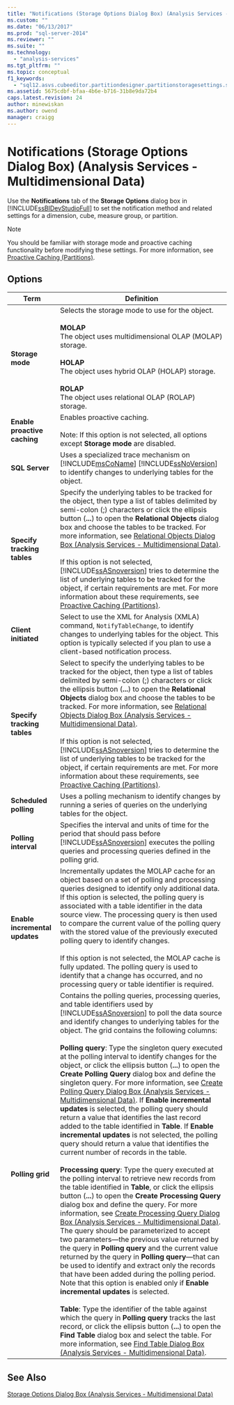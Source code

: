 ```yaml
---
title: "Notifications (Storage Options Dialog Box) (Analysis Services - Multidimensional Data) | Microsoft Docs"
ms.custom: ""
ms.date: "06/13/2017"
ms.prod: "sql-server-2014"
ms.reviewer: ""
ms.suite: ""
ms.technology: 
  - "analysis-services"
ms.tgt_pltfrm: ""
ms.topic: conceptual
f1_keywords: 
  - "sql12.asvs.cubeeditor.partitiondesigner.partitionstoragesettings.setstorageoptions.notifications.f1"
ms.assetid: 5675cdbf-bfaa-4b6e-b716-31b8e9da72b4
caps.latest.revision: 24
author: minewiskan
ms.author: owend
manager: craigg
---
```

# Notifications (Storage Options Dialog Box) (Analysis Services - Multidimensional Data)
  Use the **Notifications** tab of the **Storage Options** dialog box in [!INCLUDE[ssBIDevStudioFull](../includes/ssbidevstudiofull-md.md)] to set the notification method and related settings for a dimension, cube, measure group, or partition.  
  
> [!NOTE]  
>  You should be familiar with storage mode and proactive caching functionality before modifying these settings. For more information, see [Proactive Caching &#40;Partitions&#41;](multidimensional-models-olap-logical-cube-objects/partitions-proactive-caching.md).  
  
## Options  
  
|Term|Definition|  
|----------|----------------|  
|**Storage mode**|Selects the storage mode to use for the object.<br /><br /> **MOLAP**<br /> The object uses multidimensional OLAP (MOLAP) storage.<br /><br /> **HOLAP**<br /> The object uses hybrid OLAP (HOLAP) storage.<br /><br /> **ROLAP**<br /> The object uses relational OLAP (ROLAP) storage.|  
|**Enable proactive caching**|Enables proactive caching.<br /><br /> Note: If this option is not selected, all options except **Storage mode** are disabled.|  
|**SQL Server**|Uses a specialized trace mechanism on [!INCLUDE[msCoName](../includes/msconame-md.md)] [!INCLUDE[ssNoVersion](../includes/ssnoversion-md.md)] to identify changes to underlying tables for the object.|  
|**Specify tracking tables**|Specify the underlying tables to be tracked for the object, then type a list of tables delimited by semi-colon (;) characters or click the ellipsis button (**...**) to open the **Relational Objects** dialog box and choose the tables to be tracked. For more information, see [Relational Objects Dialog Box &#40;Analysis Services - Multidimensional Data&#41;](relational-objects-dialog-box-analysis-services-multidimensional-data.md).<br /><br /> If this option is not selected, [!INCLUDE[ssASnoversion](../includes/ssasnoversion-md.md)] tries to determine the list of underlying tables to be tracked for the object, if certain requirements are met. For more information about these requirements, see [Proactive Caching &#40;Partitions&#41;](multidimensional-models-olap-logical-cube-objects/partitions-proactive-caching.md).|  
|**Client initiated**|Select to use the XML for Analysis (XMLA) command, `NotifyTableChange`, to identify changes to underlying tables for the object. This option is typically selected if you plan to use a client-based notification process.|  
|**Specify tracking tables**|Select to specify the underlying tables to be tracked for the object, then type a list of tables delimited by semi-colon (;) characters or click the ellipsis button (**...**) to open the **Relational Objects** dialog box and choose the tables to be tracked. For more information, see [Relational Objects Dialog Box &#40;Analysis Services - Multidimensional Data&#41;](relational-objects-dialog-box-analysis-services-multidimensional-data.md).<br /><br /> If this option is not selected, [!INCLUDE[ssASnoversion](../includes/ssasnoversion-md.md)] tries to determine the list of underlying tables to be tracked for the object, if certain requirements are met. For more information about these requirements, see [Proactive Caching &#40;Partitions&#41;](multidimensional-models-olap-logical-cube-objects/partitions-proactive-caching.md).|  
|**Scheduled polling**|Uses a polling mechanism to identify changes by running a series of queries on the underlying tables for the object.|  
|**Polling interval**|Specifies the interval and units of time for the period that should pass before [!INCLUDE[ssASnoversion](../includes/ssasnoversion-md.md)] executes the polling queries and processing queries defined in the polling grid.|  
|**Enable incremental updates**|Incrementally updates the MOLAP cache for an object based on a set of polling and processing queries designed to identify only additional data. If this option is selected, the polling query is associated with a table identifier in the data source view. The processing query is then used to compare the current value of the polling query with the stored value of the previously executed polling query to identify changes.<br /><br /> If this option is not selected, the MOLAP cache is fully updated. The polling query is used to identify that a change has occurred, and no processing query or table identifier is required.|  
|**Polling grid**|Contains the polling queries, processing queries, and table identifiers used by [!INCLUDE[ssASnoversion](../includes/ssasnoversion-md.md)] to poll the data source and identify changes to underlying tables for the object. The grid contains the following columns:<br /><br /> **Polling query**: Type the singleton query executed at the polling interval to identify changes for the object, or click the ellipsis button (**...**) to open the **Create Polling Query** dialog box and define the singleton query. For more information, see [Create Polling Query Dialog Box &#40;Analysis Services - Multidimensional Data&#41;](create-polling-query-dialog-box-analysis-services-multidimensional-data.md). If **Enable incremental updates** is selected, the polling query should return a value that identifies the last record added to the table identified in **Table**. If **Enable incremental updates** is not selected, the polling query should return a value that identifies the current number of records in the table.<br /><br /> **Processing query**: Type the query executed at the polling interval to retrieve new records from the table identified in **Table**, or click the ellipsis button (**...**) to open the **Create Processing Query** dialog box and define the query. For more information, see [Create Processing Query Dialog Box &#40;Analysis Services - Multidimensional Data&#41;](create-processing-query-dialog-box-analysis-services-multidimensional-data.md). The query should be parameterized to accept two parameters—the previous value returned by the query in **Polling query** and the current value returned by the query in **Polling query**—that can be used to identify and extract only the records that have been added during the polling period. Note that this option is enabled only if **Enable incremental updates** is selected.<br /><br /> **Table**: Type the identifier of the table against which the query in **Polling query** tracks the last record, or click the ellipsis button (**...**) to open the **Find Table** dialog box and select the table. For more information, see [Find Table Dialog Box &#40;Analysis Services - Multidimensional Data&#41;](find-table-dialog-box-analysis-services-multidimensional-data.md).|  
  
## See Also  
 [Storage Options Dialog Box &#40;Analysis Services - Multidimensional Data&#41;](storage-options-dialog-box-analysis-services-multidimensional-data.md)  
  
  
